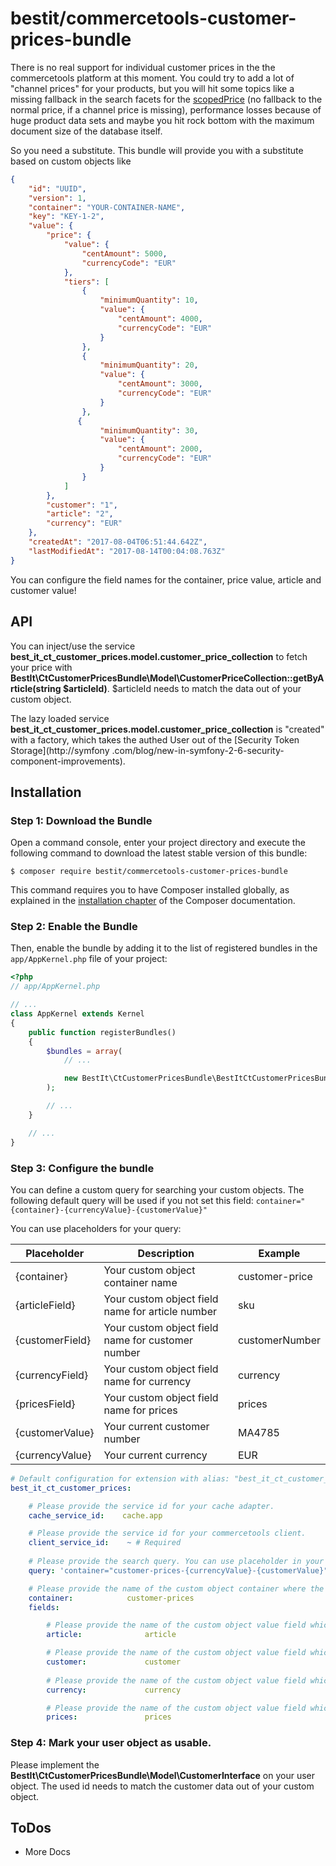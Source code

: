 # bestit/commercetools-customer-prices-bundle 

There is no real support for individual customer prices in the the commercetools platform at this moment. You could try to add a lot of "channel prices" for your products, but you will hit some topics like a missing fallback in the search facets for the [scopedPrice](https://dev.commercetools.com/http-api-projects-products-search.html#filter-by-scoped-price) (no fallback to the normal price, if a channel price is missing), performance losses because of huge product data sets and maybe you hit rock bottom with the maximum document size of the database itself. 

So you need a substitute. This bundle will provide you with a substitute based on custom objects like 

```json
{
    "id": "UUID",
    "version": 1,
    "container": "YOUR-CONTAINER-NAME",
    "key": "KEY-1-2",
    "value": {
        "price": {
            "value": {
                "centAmount": 5000,
                "currencyCode": "EUR"
            },
            "tiers": [
                {
                    "minimumQuantity": 10,
                    "value": {
                        "centAmount": 4000,
                        "currencyCode": "EUR"
                    }
                },
                {
                    "minimumQuantity": 20,
                    "value": {
                        "centAmount": 3000,
                        "currencyCode": "EUR"
                    }
                },
               {
                    "minimumQuantity": 30,
                    "value": {
                        "centAmount": 2000,
                        "currencyCode": "EUR"
                    }
                }
            ]
        },
        "customer": "1",
        "article": "2",
        "currency": "EUR"
    },
    "createdAt": "2017-08-04T06:51:44.642Z",
    "lastModifiedAt": "2017-08-14T00:04:08.763Z"
}
```

You can configure the field names for the container, price value, article and customer value!

## API

You can inject/use the service **best_it_ct_customer_prices.model.customer_price_collection** to fetch your price with **BestIt\CtCustomerPricesBundle\Model\CustomerPriceCollection::getByArticle(string $articleId)**. $articleId needs 
to match the data out of your custom object.

The lazy loaded service **best_it_ct_customer_prices.model.customer_price_collection** is "created" with a factory, 
which takes the authed User out of the [Security Token Storage](http://symfony
.com/blog/new-in-symfony-2-6-security-component-improvements). 

## Installation

### Step 1: Download the Bundle

Open a command console, enter your project directory and execute the
following command to download the latest stable version of this bundle:

```console
$ composer require bestit/commercetools-customer-prices-bundle
```

This command requires you to have Composer installed globally, as explained
in the [installation chapter](https://getcomposer.org/doc/00-intro.md)
of the Composer documentation.

### Step 2: Enable the Bundle

Then, enable the bundle by adding it to the list of registered bundles
in the `app/AppKernel.php` file of your project:

```php
<?php
// app/AppKernel.php

// ...
class AppKernel extends Kernel
{
    public function registerBundles()
    {
        $bundles = array(
            // ...

            new BestIt\CtCustomerPricesBundle\BestItCtCustomerPricesBundle(),
        );

        // ...
    }

    // ...
}
```

### Step 3: Configure the bundle
You can define a custom query for searching your custom objects. The following default query will be used
if you not set this field: `container="{container}-{currencyValue}-{customerValue}"`

You can use placeholders for your query:

| Placeholder     | Description                                       | Example        |
|-----------------|---------------------------------------------------|----------------|
| {container}     | Your custom object container name                 | customer-price |
| {articleField}  | Your custom object field name for article number  | sku            |
| {customerField} | Your custom object field name for customer number | customerNumber |
| {currencyField} | Your custom object field name for currency        | currency       |
| {pricesField}   | Your custom object field name for prices          | prices         |
| {customerValue} | Your current customer number                      | MA4785         |
| {currencyValue} | Your current currency                             | EUR            |

```yaml
# Default configuration for extension with alias: "best_it_ct_customer_prices"
best_it_ct_customer_prices:

    # Please provide the service id for your cache adapter.
    cache_service_id:    cache.app

    # Please provide the service id for your commercetools client.
    client_service_id:    ~ # Required
    
    # Please provide the search query. You can use placeholder in your query
    query: 'container="customer-prices-{currencyValue}-{customerValue}"'

    # Please provide the name of the custom object container where the prices are saved.
    container:            customer-prices
    fields:

        # Please provide the name of the custom object value field which saves the article id / number.
        article:              article

        # Please provide the name of the custom object value field which saves the customer id / number.
        customer:             customer
                
        # Please provide the name of the custom object value field which saves the currency.
        currency:             currency

        # Please provide the name of the custom object value field which saves the price object.
        prices:               prices
```

### Step 4: Mark your user object as usable.

Please implement the **BestIt\CtCustomerPricesBundle\Model\CustomerInterface** on your user object. The used id needs
 to match the customer data out of your custom object.
 
## ToDos

* More Docs
